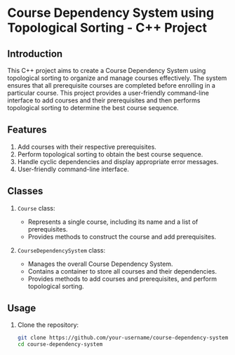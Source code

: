 # Course Dependency System using Topological Sorting - C++ Project

## Introduction
This C++ project aims to create a Course Dependency System using topological sorting to organize and manage courses effectively. The system ensures that all prerequisite courses are completed before enrolling in a particular course. This project provides a user-friendly command-line interface to add courses and their prerequisites and then performs topological sorting to determine the best course sequence.

## Features
1. Add courses with their respective prerequisites.
2. Perform topological sorting to obtain the best course sequence.
3. Handle cyclic dependencies and display appropriate error messages.
4. User-friendly command-line interface.

## Classes

1. `Course` class:
   - Represents a single course, including its name and a list of prerequisites.
   - Provides methods to construct the course and add prerequisites.

2. `CourseDependencySystem` class:
   - Manages the overall Course Dependency System.
   - Contains a container to store all courses and their dependencies.
   - Provides methods to add courses and prerequisites, and perform topological sorting.

## Usage
1. Clone the repository:
   ```bash
   git clone https://github.com/your-username/course-dependency-system.git
   cd course-dependency-system
